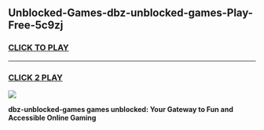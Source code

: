 
## Unblocked-Games-dbz-unblocked-games-Play-Free-5c9zj
<h3>
<a href="https://premium76.site?title=dbz-unblocked-games&ref=20A">CLICK TO PLAY</a></h3>
<hr>

<h3>
<a href="https://premium76.site?title=dbz-unblocked-games&ref=20A">CLICK 2 PLAY</a>
  
</h3>

<a href="https://premium76.site?title=dbz-unblocked-games&ref=20A"><img src="https://clearcache.store/games.png"></a>


**dbz-unblocked-games games unblocked: Your Gateway to Fun and Accessible Online Gaming**
